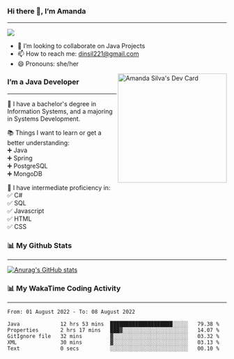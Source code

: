 ### Hi there 👋, I’m Amanda
______________________________________________________________________________________________
![](https://komarev.com/ghpvc/?username=amanda-dasilva)

- 👯 I’m looking to collaborate on Java Projects
- 📫 How to reach me: dinsil221@gmail.com
- 😄 Pronouns: she/her

<a href="https://app.daily.dev/amandasilva"><img align="right" src="https://api.daily.dev/devcards/1570c08eeb544cb499dd79d3e26fd8c9.png?r=nd2" width="250" alt="Amanda Silva's Dev Card"/></a>






### I’m a Java Developer
______________________________________________________________________________________________

📌 I have a bachelor's degree in Information Systems, and a majoring in Systems Development.<br />

📚 Things I want to learn or get a better understanding:<br />
   :heavy_plus_sign: Java<br />
   :heavy_plus_sign: Spring<br />
   :heavy_plus_sign: PostgreSQL<br />
   :heavy_plus_sign: MongoDB<br />
 
 🎉 I have intermediate proficiency in:<br />
   :white_check_mark: C#<br />
   :white_check_mark: SQL<br />
   :white_check_mark: Javascript<br />
   :white_check_mark: HTML<br />
   :white_check_mark: CSS<br />
 
 
### 📊 My Github Stats
______________________________________________________________________________________________
[![Anurag's GitHub stats](https://github-readme-stats.vercel.app/api?username=amanda-dasilva&show_icons=true&theme=dark)](https://github.com/amanda-dasilva/github-readme-stats)


### 📊 My WakaTime Coding Activity
______________________________________________________________________________________________
<!--START_SECTION:waka-->

```text
From: 01 August 2022 - To: 08 August 2022

Java             12 hrs 53 mins  ████████████████████░░░░░   79.38 %
Properties       2 hrs 17 mins   ███▓░░░░░░░░░░░░░░░░░░░░░   14.07 %
GitIgnore file   32 mins         ▓░░░░░░░░░░░░░░░░░░░░░░░░   03.32 %
XML              30 mins         ▓░░░░░░░░░░░░░░░░░░░░░░░░   03.13 %
Text             0 secs          ░░░░░░░░░░░░░░░░░░░░░░░░░   00.10 %
```

<!--END_SECTION:waka-->





<!--
**amanda-dasilva/amanda-dasilva** is a ✨ _special_ ✨ repository because its `README.md` (this file) appears on your GitHub profile.

Here are some ideas to get you started:

- 🔭 I’m currently working on ...
- 🌱 I’m currently learning ...
- 👯 I’m looking to collaborate on ...
- 🤔 I’m looking for help with ...
- 💬 Ask me about ...
- 📫 How to reach me: ...
- 😄 Pronouns: ...
- ⚡ Fun fact: ...
-->
